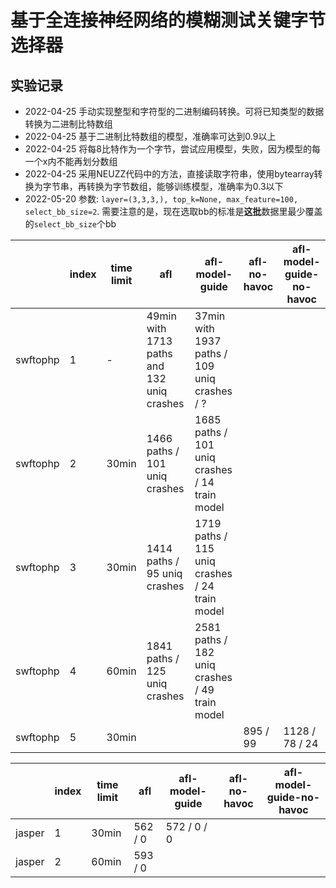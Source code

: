 # 基于全连接神经网络的模糊测试关键字节选择器

## 实验记录

* 2022-04-25 手动实现整型和字符型的二进制编码转换。可将已知类型的数据转换为二进制比特数组
* 2022-04-25 基于二进制比特数组的模型，准确率可达到0.9以上
* 2022-04-25 将每8比特作为一个字节，尝试应用模型，失败，因为模型的每一个x内不能再划分数组
* 2022-04-25 采用NEUZZ代码中的方法，直接读取字符串，使用bytearray转换为字节串，再转换为字节数组，能够训练模型，准确率为0.3以下
* 2022-05-20 参数: `layer=(3,3,3,), top_k=None, max_feature=100, select_bb_size=2`.
  需要注意的是，现在选取bb的标准是**这批**数据里最少覆盖的`select_bb_size`个bb

|          | index | time limit | afl                                        | afl-model-guide                                | afl-no-havoc | afl-model-guide-no-havoc |
|----------|-------|------------|--------------------------------------------|------------------------------------------------|--------------|--------------------------|
| swftophp | 1     | -          | 49min with 1713 paths and 132 uniq crashes | 37min with 1937 paths / 109 uniq crashes / ?   |              |                          |
| swftophp | 2     | 30min      | 1466 paths / 101 uniq crashes              | 1685 paths / 101 uniq crashes / 14 train model |              |                          |
| swftophp | 3     | 30min      | 1414 paths / 95 uniq crashes               | 1719 paths / 115 uniq crashes / 24 train model |              |                          |
| swftophp | 4     | 60min      | 1841 paths / 125 uniq crashes              | 2581 paths / 182 uniq crashes / 49 train model |              |                          |
| swftophp | 5     | 30min      |                                            |                                                | 895 / 99     | 1128 / 78 / 24           |





|        | index | time limit | afl     | afl-model-guide | afl-no-havoc | afl-model-guide-no-havoc |
|--------|-------|------------|---------|-----------------|--------------|--------------------------|
| jasper | 1     | 30min      | 562 / 0 | 572 / 0 / 0     |              |                          |
| jasper | 2     | 60min      | 593 / 0 |                 |              |                          |